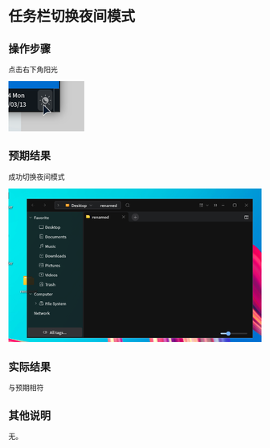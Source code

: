 # 任务栏切换夜间模式

## 操作步骤
点击右下角阳光

![任务栏切换夜间模式-1](./img/任务栏切换夜间模式-1.png)

## 预期结果
成功切换夜间模式

![任务栏切换夜间模式-2](./img/任务栏切换夜间模式-2.png)

## 实际结果
与预期相符
## 其他说明

无。

